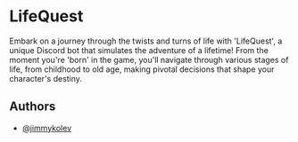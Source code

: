 
# LifeQuest

Embark on a journey through the twists and turns of life with 'LifeQuest', a unique Discord bot that simulates the adventure of a lifetime! From the moment you're 'born' in the game, you'll navigate through various stages of life, from childhood to old age, making pivotal decisions that shape your character's destiny.

## Authors

- [@jimmykolev](https://www.github.com/jimmykolev)



